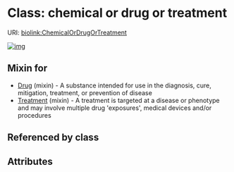 
# Class: chemical or drug or treatment




URI: [biolink:ChemicalOrDrugOrTreatment](https://w3id.org/biolink/vocab/ChemicalOrDrugOrTreatment)


[![img](https://yuml.me/diagram/nofunky;dir:TB/class/[Treatment]uses%20-.->[ChemicalOrDrugOrTreatment],[Drug]uses%20-.->[ChemicalOrDrugOrTreatment],[Treatment],[Drug])](https://yuml.me/diagram/nofunky;dir:TB/class/[Treatment]uses%20-.->[ChemicalOrDrugOrTreatment],[Drug]uses%20-.->[ChemicalOrDrugOrTreatment],[Treatment],[Drug])

## Mixin for

 * [Drug](Drug.md) (mixin)  - A substance intended for use in the diagnosis, cure, mitigation, treatment, or prevention of disease
 * [Treatment](Treatment.md) (mixin)  - A treatment is targeted at a disease or phenotype and may involve multiple drug 'exposures', medical devices and/or procedures

## Referenced by class


## Attributes

